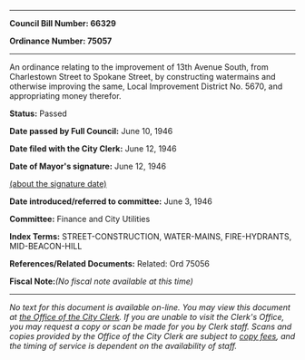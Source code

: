 

********

**Council Bill Number: 66329**
   
**Ordinance Number: 75057**
********

 An ordinance relating to the improvement of 13th Avenue South, from Charlestown Street to Spokane Street, by constructing watermains and otherwise improving the same, Local Improvement District No. 5670, and appropriating money therefor.

**Status:** Passed
   
**Date passed by Full Council:** June 10, 1946
   
**Date filed with the City Clerk:** June 12, 1946
   
**Date of Mayor's signature:** June 12, 1946
   
[(about the signature date)](/~public/approvaldate.htm)
   
   
   
**Date introduced/referred to committee:** June 3, 1946
   
**Committee:** Finance and City Utilities
   
   
**Index Terms:** STREET-CONSTRUCTION, WATER-MAINS, FIRE-HYDRANTS, MID-BEACON-HILL

**References/Related Documents:** Related: Ord 75056

**Fiscal Note:**_(No fiscal note available at this time)_
********

_No text for this document is available on-line. You may view this document at [the Office of the City Clerk](http://www.seattle.gov/leg/clerk/contactUs.htm). If you are unable to visit the Clerk's Office, you may request a copy or scan be made for you by Clerk staff. Scans and copies provided by the Office of the City Clerk are subject to [copy fees](http://clerk.seattle.gov/~public/clerkfees.htm), and the timing of service is dependent on the availability of staff._

